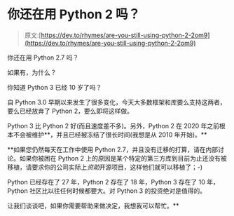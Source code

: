 # 你还在用 Python 2 吗？

> 原文:[https://dev.to/rhymes/are-you-still-using-python-2-2om9](https://dev.to/rhymes/are-you-still-using-python-2-2om9)

你还在用 Python 2.7 吗？

如果有，为什么？

你知道 Python 3 已经 10 岁了吗？

自 Python 3.0 早期以来发生了很多变化，今天大多数框架和库要么支持这两者，要么已经放弃了 Python 2，要么即将这样做。

Python 3 比 Python 2 好(而且速度差不多)。另外，Python 2 在 2020 年之前根本不会被维护**，并且已经被冻结了很长时间(我想是从 2010 年开始)。**

 **如果您仍然每天在工作中使用 Python 2.7，并且没有迁移的打算，请在内部讨论。如果你被困在 Python 2 上的原因是某个特定的第三方库到目前为止还没有被移植，请要求你的公司实际上*资助*开源项目，这样他们就可以移植了；-)

Python 已经存在了 27 年，Python 2 存在了 18 年，Python 3 存在了 10 年，Python 社区比以往任何时候都要大。对 Python 3 的投资绝对是值得的。

让我们谈谈吧，如果你需要帮助来做决定，我想我可以帮忙。**